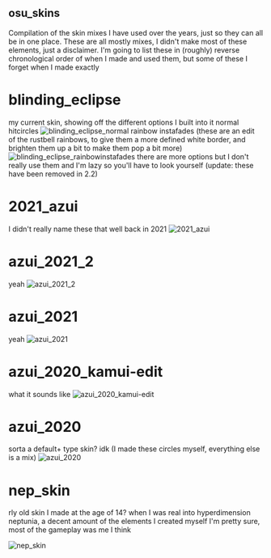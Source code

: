 ## osu_skins
Compilation of the skin mixes I have used over the years, just so they can all be in one place. These are all mostly mixes, I didn't make most of these elements, just a disclaimer. I'm going to list these in (roughly) reverse chronological order of when I made and used them, but some of these I forget when I made exactly

# blinding_eclipse
my current skin, showing off the different options I built into it 
normal hitcircles
![blinding_eclipse_normal](https://osu.ppy.sh/ss/17941970/c0b6)
rainbow instafades (these are an edit of the rustbell rainbows, to give them a more defined white border, and brighten them up a bit to make them pop a bit more) 
![blinding_eclipse_rainbowinstafades](https://osu.ppy.sh/ss/17941971/1173)
there are more options but I don't really use them and I'm lazy so you'll have to look yourself (update: these have been removed in 2.2)

# 2021_azui
I didn't really name these that well back in 2021 
![2021_azui](https://osu.ppy.sh/ss/17941960/abef)

# azui_2021_2
yeah 
![azui_2021_2](https://osu.ppy.sh/ss/17941954/1edd)


# azui_2021 
yeah
![azui_2021](https://osu.ppy.sh/ss/17941944/8087)

# azui_2020_kamui-edit
what it sounds like 
![azui_2020_kamui-edit](https://osu.ppy.sh/ss/17941947/889b)

# azui_2020
sorta a default+ type skin? idk (I made these circles myself, everything else is a mix)
![azui_2020](https://osu.ppy.sh/ss/17941937/f26a)

# nep_skin
rly old skin I made at the age of 14? when I was real into hyperdimension neptunia, a decent amount of the elements I created myself I'm pretty sure, most of the gameplay was me I think

![nep_skin](https://osu.ppy.sh/ss/17941931/7022)


